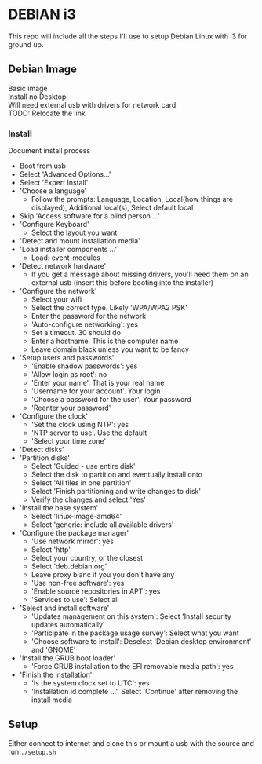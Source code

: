 # DEBIAN i3

This repo will include all the steps I'll use to setup Debian Linux with i3 for
ground up.

## Debian Image

Basic image  
Install no Desktop  
Will need external usb with drivers for network card  
TODO: Relocate the link

### Install

Document install process

 - Boot from usb
 - Select 'Advanced Options...'
 - Select 'Expert Install'
 - 'Choose a language'
   - Follow the prompts: Language, Location,
     Local(how things are displayed),
     Additional local(s), Select default local
 - Skip 'Access software for a blind person ...'
 - 'Configure Keyboard'
   - Select the layout you want
 - 'Detect and mount installation media'
 - 'Load installer components ...'
   - Load: event-modules
 - 'Detect network hardware'
   - If you get a message about missing drivers, you'll need them on an external
     usb (insert this before booting into the installer)
 - 'Configure the network'
   - Select your wifi
   - Select the correct type. Likely 'WPA/WPA2 PSK'
   - Enter the password for the network
   - 'Auto-configure networking': yes
   - Set a timeout. 30 should do
   - Enter a hostname. This is the computer name
   - Leave domain black unless you want to be fancy
 - 'Setup users and passwords'
   - 'Enable shadow passwords': yes
   - 'Allow login as root': no
   - 'Enter your name'. That is your real name
   - 'Username for your account'. Your login
   - 'Choose a password for the user'. Your password
   - 'Reenter your password'
 - 'Configure the clock'
   - 'Set the clock using NTP': yes
   - 'NTP server to use'. Use the default
   - 'Select your time zone'
 - 'Detect disks'
 - 'Partition disks'
   - Select 'Guided - use entire disk'
   - Select the disk to partition and eventually install onto
   - Select 'All files in one partition'
   - Select 'Finish partitioning and write changes to disk'
   - Verify the changes and select 'Yes'
 - 'Install the base system'
   - Select 'linux-image-amd64'
   - Select 'generic: include all available drivers'
 - 'Configure the package manager'
   - 'Use network mirror': yes
   - Select 'http'
   - Select your country, or the closest
   - Select 'deb.debian.org'
   - Leave proxy blanc if you you don't have any
   - 'Use non-free software': yes
   - 'Enable source repositories in APT': yes
   - 'Services to use': Select all
 - 'Select and install software'
   - 'Updates management on this system': Select 'Install security updates automatically'
   - 'Participate in the package usage survey': Select what you want
   - 'Choose software to install': Deselect 'Debian desktop environment' and 'GNOME'
 - 'Install the GRUB boot loader'
   - 'Force GRUB installation to the EFI removable media path': yes
 - 'Finish the installation'
   - 'Is the system clock set to UTC': yes
   - 'Installation id complete ...'. Select 'Continue' after removing the install media

## Setup

Either connect to internet and clone this or mount a usb with the source and
run `./setup.sh`
